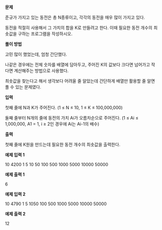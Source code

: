 **문제**

준규가 가지고 있는 동전은 총 N종류이고, 각각의 동전을 매우 많이 가지고 있다.

동전을 적절히 사용해서 그 가치의 합을 K로 만들려고 한다. 이때 필요한 동전 개수의 최솟값을 구하는 프로그램을 작성하시오.



**풀이 방법**

고민 많이 했었는데, 엄청 간단했다. 

나같은 경우에는 전체 숫자를 배열에 담아두고, 주어진 K의 값보다 크다면 넘어가고 작다면 계산해주는 방법으로 사용했다.

최솟값을 찾는다고 해서 생각보다 어려울 줄 알았는데 간단하게 배열만 활용할 줄 알면 풀 수 있는 문제였다.



**입력**

첫째 줄에 N과 K가 주어진다. (1 ≤ N ≤ 10, 1 ≤ K ≤ 100,000,000)

둘째 줄부터 N개의 줄에 동전의 가치 Ai가 오름차순으로 주어진다. (1 ≤ Ai ≤ 1,000,000, A1 = 1, i ≥ 2인 경우에 Ai는 Ai-1의 배수)

**출력**

첫째 줄에 K원을 만드는데 필요한 동전 개수의 최솟값을 출력한다.

**예제 입력 1** 

10 4200 1 5 10 50 100 500 1000 5000 10000 50000 

**예제 출력 1** 

6 

**예제 입력 2** 

10 4790 1 5 1050 100 500 1000 5000 10000 50000 

**예제 출력 2** 

12

